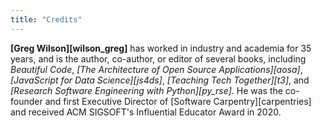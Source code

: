 ```yaml
---
title: "Credits"
---
```


**[Greg Wilson][wilson_greg]** has worked in industry and academia for 35 years,
and is the author, co-author, or editor of several books,
including *Beautiful Code*,
*[The Architecture of Open Source Applications][aosa]*,
*[JavaScript for Data Science][js4ds]*,
*[Teaching Tech Together][t3]*,
and *[Research Software Engineering with Python][py_rse]*.
He was the co-founder and first Executive Director of [Software Carpentry][carpentries]
and received ACM SIGSOFT's Influential Educator Award in 2020.
